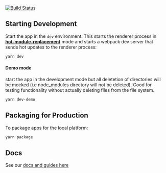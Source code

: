 [![Build Status](https://travis-ci.org/omridevk/node-cleaner.svg?branch=master)](https://travis-ci.org/omridevk/node-cleaner)

## Starting Development

Start the app in the `dev` environment. This starts the renderer process in [**hot-module-replacement**](https://webpack.js.org/guides/hmr-react/) mode and starts a webpack dev server that sends hot updates to the renderer process:

```bash
yarn dev
```

#### Demo mode

start the app in the development mode but all deletetion of directories will be mocked (i.e node_modules directory will not be deleted).
Good for testing functionality without actually deleting files from the file system.

```bash
yarn dev-demo
```

## Packaging for Production

To package apps for the local platform:

```bash
yarn package
```

## Docs

See our [docs and guides here](https://electron-react-boilerplate.js.org/docs/installation)
